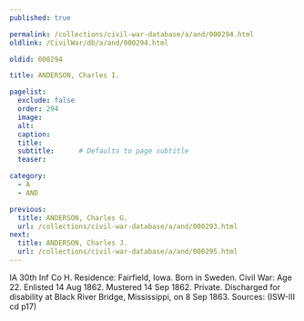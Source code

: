 ```yaml
---
published: true

permalink: /collections/civil-war-database/a/and/000294.html
oldlink: /CivilWar/db/a/and/000294.html

oldid: 000294

title: ANDERSON, Charles I.

pagelist:
  exclude: false
  order: 294
  image: 
  alt:
  caption:
  title:
  subtitle:      # Defaults to page subtitle
  teaser:

category: 
  - A 
  - AND

previous:
  title: ANDERSON, Charles G.
  url: /collections/civil-war-database/a/and/000293.html  
next:
  title: ANDERSON, Charles J.
  url: /collections/civil-war-database/a/and/000295.html   
---
```

IA 30th Inf Co H. Residence: Fairfield, Iowa. Born in Sweden. Civil War: Age 22. Enlisted 14 Aug 1862. Mustered 14 Sep 1862. Private. Discharged for disability at Black River Bridge, Mississippi, on 8 Sep 1863. Sources: (ISW-III cd p17)